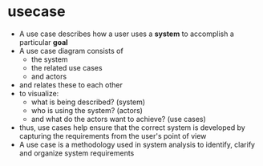 # usecase
- A use case describes how a user uses a __system__ to accomplish a particular __goal__
- A use case diagram consists of
    - the system
    - the related use cases
    - and actors
- and relates these to each other
- to visualize:
    - what is being described? (system)
    - who is using the system? (actors)
    - and what do the actors want to achieve? (use cases)
- thus, use cases help ensure that the correct system is developed by capturing the requirements from the user's point of view
- A use case is a methodology used in system analysis to identify, clarify and organize system requirements
